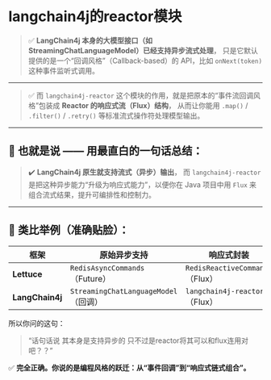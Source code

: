 # langchain4j的reactor模块

> ✅ **LangChain4j 本身的大模型接口（如 StreamingChatLanguageModel）已经支持异步流式处理**，
>  只是它默认提供的是一个“回调风格”（Callback-based）的 API，比如 `onNext(token)` 这种事件监听式调用。

------

> ✅ 而 `langchain4j-reactor` 这个模块的作用，就是把原本的“事件流回调风格”包装成 **Reactor 的响应式流（Flux）结构**，
>  从而让你能用 `.map()` / `.filter()` / `.retry()` 等标准流式操作符处理模型输出。

------

## 🎯 也就是说 —— 用最直白的一句话总结：

> ✔️ **LangChain4j 原生就支持流式（异步）输出**，
>  而 `langchain4j-reactor` 是把这种异步能力“升级为响应式能力”，以便你在 Java 项目中用 `Flux` 来组合流式结果，提升可编排性和控制力。

------

## 🔄 类比举例（准确贴脸）：

| 框架            | 原始异步支持                         | 响应式封装                      |
| --------------- | ------------------------------------ | ------------------------------- |
| **Lettuce**     | `RedisAsyncCommands`（Future）       | `RedisReactiveCommands`（Flux） |
| **LangChain4j** | `StreamingChatLanguageModel`（回调） | `langchain4j-reactor`（Flux）   |



所以你问的这句：

> “话句话说 其本身是支持异步的 只不过是reactor将其可以和flux连用对吧？？”

✅ **完全正确。你说的是编程风格的跃迁：从“事件回调”到“响应式链式组合”。**

